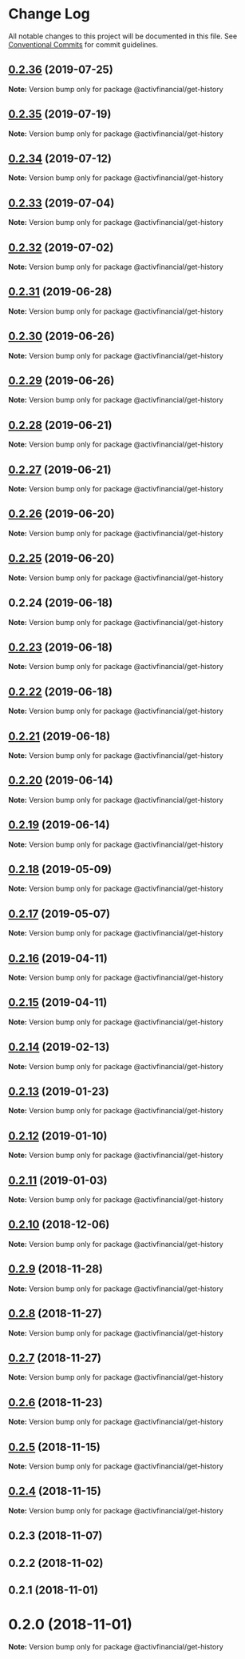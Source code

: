 # Change Log

All notable changes to this project will be documented in this file.
See [Conventional Commits](https://conventionalcommits.org) for commit guidelines.

## [0.2.36](https://github.com/activfinancial/cg-api-examples/compare/@activfinancial/get-history@0.2.35...@activfinancial/get-history@0.2.36) (2019-07-25)

**Note:** Version bump only for package @activfinancial/get-history





## [0.2.35](https://github.com/activfinancial/cg-api-examples/compare/@activfinancial/get-history@0.2.34...@activfinancial/get-history@0.2.35) (2019-07-19)

**Note:** Version bump only for package @activfinancial/get-history





## [0.2.34](https://github.com/activfinancial/cg-api-examples/compare/@activfinancial/get-history@0.2.33...@activfinancial/get-history@0.2.34) (2019-07-12)

**Note:** Version bump only for package @activfinancial/get-history





## [0.2.33](https://github.com/activfinancial/cg-api-examples/compare/@activfinancial/get-history@0.2.32...@activfinancial/get-history@0.2.33) (2019-07-04)

**Note:** Version bump only for package @activfinancial/get-history





## [0.2.32](https://github.com/activfinancial/cg-api-examples/compare/@activfinancial/get-history@0.2.31...@activfinancial/get-history@0.2.32) (2019-07-02)

**Note:** Version bump only for package @activfinancial/get-history





## [0.2.31](https://github.com/activfinancial/cg-api-examples/compare/@activfinancial/get-history@0.2.30...@activfinancial/get-history@0.2.31) (2019-06-28)

**Note:** Version bump only for package @activfinancial/get-history





## [0.2.30](https://github.com/activfinancial/cg-api-examples/compare/@activfinancial/get-history@0.2.29...@activfinancial/get-history@0.2.30) (2019-06-26)

**Note:** Version bump only for package @activfinancial/get-history





## [0.2.29](https://github.com/activfinancial/cg-api-examples/compare/@activfinancial/get-history@0.2.28...@activfinancial/get-history@0.2.29) (2019-06-26)

**Note:** Version bump only for package @activfinancial/get-history





## [0.2.28](https://github.com/activfinancial/cg-api-examples/compare/@activfinancial/get-history@0.2.27...@activfinancial/get-history@0.2.28) (2019-06-21)

**Note:** Version bump only for package @activfinancial/get-history





## [0.2.27](https://github.com/activfinancial/cg-api-examples/compare/@activfinancial/get-history@0.2.26...@activfinancial/get-history@0.2.27) (2019-06-21)

**Note:** Version bump only for package @activfinancial/get-history





## [0.2.26](https://github.com/activfinancial/cg-api/compare/@activfinancial/get-history@0.2.25...@activfinancial/get-history@0.2.26) (2019-06-20)

**Note:** Version bump only for package @activfinancial/get-history





## [0.2.25](https://github.com/activfinancial/cg-api/compare/@activfinancial/get-history@0.2.24...@activfinancial/get-history@0.2.25) (2019-06-20)

**Note:** Version bump only for package @activfinancial/get-history





## 0.2.24 (2019-06-18)

**Note:** Version bump only for package @activfinancial/get-history





## [0.2.23](https://github.com/activfinancial/cg-api/compare/@activfinancial/get-history@0.2.22...@activfinancial/get-history@0.2.23) (2019-06-18)

**Note:** Version bump only for package @activfinancial/get-history





## [0.2.22](https://github.com/activfinancial/cg-api/compare/@activfinancial/get-history@0.2.21...@activfinancial/get-history@0.2.22) (2019-06-18)

**Note:** Version bump only for package @activfinancial/get-history





## [0.2.21](https://github.com/activfinancial/cg-api/compare/@activfinancial/get-history@0.2.20...@activfinancial/get-history@0.2.21) (2019-06-18)

**Note:** Version bump only for package @activfinancial/get-history





## [0.2.20](https://github.com/activfinancial/cg-api/compare/@activfinancial/get-history@0.2.19...@activfinancial/get-history@0.2.20) (2019-06-14)

**Note:** Version bump only for package @activfinancial/get-history





## [0.2.19](https://github.com/activfinancial/cg-api/compare/@activfinancial/get-history@0.2.18...@activfinancial/get-history@0.2.19) (2019-06-14)

**Note:** Version bump only for package @activfinancial/get-history





## [0.2.18](https://github.com/activfinancial/cg-api/compare/@activfinancial/get-history@0.2.17...@activfinancial/get-history@0.2.18) (2019-05-09)

**Note:** Version bump only for package @activfinancial/get-history





## [0.2.17](https://github.com/activfinancial/cg-api/compare/@activfinancial/get-history@0.2.16...@activfinancial/get-history@0.2.17) (2019-05-07)

**Note:** Version bump only for package @activfinancial/get-history





## [0.2.16](https://github.com/activfinancial/cg-api/compare/@activfinancial/get-history@0.2.14...@activfinancial/get-history@0.2.16) (2019-04-11)

**Note:** Version bump only for package @activfinancial/get-history





## [0.2.15](https://github.com/activfinancial/cg-api/compare/@activfinancial/get-history@0.2.14...@activfinancial/get-history@0.2.15) (2019-04-11)

**Note:** Version bump only for package @activfinancial/get-history





## [0.2.14](https://github.com/activfinancial/cg-api/compare/@activfinancial/get-history@0.2.13...@activfinancial/get-history@0.2.14) (2019-02-13)

**Note:** Version bump only for package @activfinancial/get-history





## [0.2.13](https://github.com/activfinancial/cg-api/compare/@activfinancial/get-history@0.2.12...@activfinancial/get-history@0.2.13) (2019-01-23)

**Note:** Version bump only for package @activfinancial/get-history





## [0.2.12](https://github.com/activfinancial/cg-api/compare/@activfinancial/get-history@0.2.11...@activfinancial/get-history@0.2.12) (2019-01-10)

**Note:** Version bump only for package @activfinancial/get-history





## [0.2.11](https://github.com/activfinancial/cg-api/compare/@activfinancial/get-history@0.2.10...@activfinancial/get-history@0.2.11) (2019-01-03)

**Note:** Version bump only for package @activfinancial/get-history





## [0.2.10](https://github.com/activfinancial/cg-api/compare/@activfinancial/get-history@0.2.9...@activfinancial/get-history@0.2.10) (2018-12-06)

**Note:** Version bump only for package @activfinancial/get-history





## [0.2.9](https://github.com/activfinancial/cg-api/compare/@activfinancial/get-history@0.2.8...@activfinancial/get-history@0.2.9) (2018-11-28)

**Note:** Version bump only for package @activfinancial/get-history





## [0.2.8](https://github.com/activfinancial/cg-api/compare/@activfinancial/get-history@0.2.7...@activfinancial/get-history@0.2.8) (2018-11-27)

**Note:** Version bump only for package @activfinancial/get-history





## [0.2.7](https://github.com/activfinancial/cg-api/compare/@activfinancial/get-history@0.2.6...@activfinancial/get-history@0.2.7) (2018-11-27)

**Note:** Version bump only for package @activfinancial/get-history





## [0.2.6](https://github.com/activfinancial/cg-api/compare/@activfinancial/get-history@0.2.5...@activfinancial/get-history@0.2.6) (2018-11-23)

**Note:** Version bump only for package @activfinancial/get-history





## [0.2.5](https://github.com/activfinancial/cg-api/compare/@activfinancial/get-history@0.2.4...@activfinancial/get-history@0.2.5) (2018-11-15)

**Note:** Version bump only for package @activfinancial/get-history





## [0.2.4](https://github.com/activfinancial/cg-api/compare/@activfinancial/get-history@0.2.3...@activfinancial/get-history@0.2.4) (2018-11-15)

**Note:** Version bump only for package @activfinancial/get-history





## 0.2.3 (2018-11-07)



## 0.2.2 (2018-11-02)



## 0.2.1 (2018-11-01)



# 0.2.0 (2018-11-01)

**Note:** Version bump only for package @activfinancial/get-history
